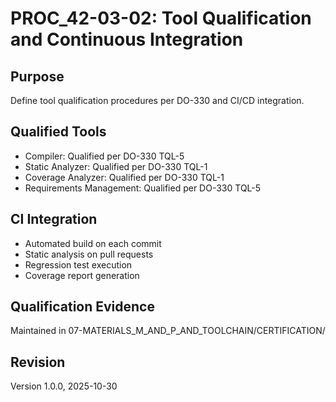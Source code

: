 # PROC_42-03-02: Tool Qualification and Continuous Integration

## Purpose
Define tool qualification procedures per DO-330 and CI/CD integration.

## Qualified Tools
- Compiler: Qualified per DO-330 TQL-5
- Static Analyzer: Qualified per DO-330 TQL-1
- Coverage Analyzer: Qualified per DO-330 TQL-1
- Requirements Management: Qualified per DO-330 TQL-5

## CI Integration
- Automated build on each commit
- Static analysis on pull requests
- Regression test execution
- Coverage report generation

## Qualification Evidence
Maintained in 07-MATERIALS_M_AND_P_AND_TOOLCHAIN/CERTIFICATION/

## Revision
Version 1.0.0, 2025-10-30

